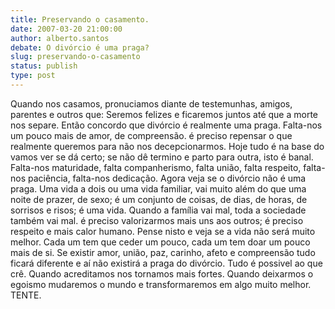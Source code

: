 ```yaml
---
title: Preservando o casamento.
date: 2007-03-20 21:00:00
author: alberto.santos
debate: O divórcio é uma praga?
slug: preservando-o-casamento
status: publish 
type: post
---
```


Quando nos casamos, pronuciamos diante de testemunhas, amigos, parentes e outros que: Seremos felizes e ficaremos juntos até que a morte nos separe. Então concordo que divórcio é realmente uma praga. Falta-nos um pouco mais de amor, de compreensão. é preciso repensar o que realmente queremos para não nos decepcionarmos. Hoje tudo é na base do vamos ver se dá certo; se não dê termino e parto para outra, isto é banal. Falta-nos maturidade, falta companherismo, falta união, falta respeito, falta-nos paciência, falta-nos dedicação. Agora veja se o divórcio não é uma praga. Uma vida a dois ou uma vida familiar, vai muito além do que uma noite de prazer, de sexo; é um conjunto de coisas, de dias, de horas, de sorrisos e risos; é uma vida. Quando a família vai mal, toda a sociedade também vai mal. é preciso valorizarmos mais uns aos outros; é preciso respeito e mais calor humano. Pense nisto e veja se a vida não será muito melhor. Cada um tem que ceder um pouco, cada um tem doar um pouco mais de si. Se existir amor, união, paz, carinho, afeto e compreensão tudo ficará diferente e aí não existirá a praga do divórcio. Tudo é possivel ao que crê. Quando acreditamos nos tornamos mais fortes. Quando deixarmos o egoismo mudaremos o mundo e transformaremos em algo muito melhor. TENTE.
